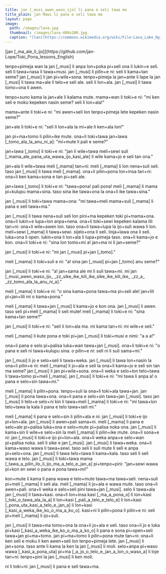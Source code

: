 ```yaml
---
title: jan [_musi_awen_waso_ijo] li pana e seli tawa ma
title_plain: jan Mawi li pana e seli tawa ma
layout: page
image:
  path: /images/lava.jpg
  thumbnail: /images/lava-400x200.jpg
  caption: "[tan](https://commons.wikimedia.org/wiki/File:Lava_Lake_Nyiragongo_2.jpg)"
---
```


<p class="author" markdown="1">[jan [_ma_ale_li_ijo]](https://github.com/jan-Lope/Toki_Pona_lessons_English)</p>

tenpo+pimeja wan la jan [_musi] li anpa lon+poka pi+seli ona li lukin+e seli.
seli li tawa+nasa li tawa+musi.
jan [_musi] li pilin+e ni: seli li kama+tan seme?
jan [_musi] li jan pi+wile+sona.
tenpo+pimeja la
jan+ante li lape la
jan [_musi] li tawa ma+ale li telo+e seli ale.
seli li lon+ala.
jan [_musi] li tawa tomo+ona li awen.

tenpo+suno kama la jan+ale li kalama mute.
mama+wan li toki+e ni: "mi ken seli e moku kepeken nasin seme? seli li lon+ala!"

mama+ante li toki+e ni: "mi awen+seli lon tenpo+pimeja lete kepeken nasin seme?"

jan+ale li toki+e ni: "seli li lon+ala la mi+ale li ken+ala lon!"

jan pi+ma+tomo li pilin+ike mute.
ona+li toki+tawa jan+lawa [_tomo_ala_la_anu_ni_a]: "mi+mute li pali e seme?"

jan+lawa [_tomo] li toki+e ni: "jan li wile+tawa meli+sewi suli [_mama_ale_pana_uta_wawa_ijo_kasi_ale] li wile kama+jo e seli tan ona."

jan+ala li wile+tawa meli [_mama] tan+ni:
meli [_mama] li lon nena+suli seli.
taso jan [_musi] li tawa meli [_mama].
ona+li pilin+pona lon+insa tan+ni: ona+li ken kama+sona e tan pi+seli ale.

jan+lawa [_tomo] li toki+e ni: "tawa+pona! pali pona!
meli [_mama] li mama pi+kulupu mama+sina.
taso sina ike tawa+ona la ona+li ike tawa+sina."

jan [_musi] li toki+tawa mama+ona: "mi tawa+meli mama+suli [_mama] li pana e seli tawa+ma."

jan [_musi] li tawa nena+suli seli lon pini+ma
kepeken toki pi+mama+ona.
ona+li lukin+e lupa+lon anpa+nena.
ona+li toki+sewi kepeken kalama lili tan+ni: ona+li wile+awen lon.
taso ona+li tawa+lupa la ijo+suli wawa li lon.
meli+sewi [_mama] li tawa+sewi.
sijelo+ona li seli.
linja+lawa ona li seli.
luka+ona li open.
lukin+ona li lon+ala li lupa+pimeja taso.
ona+li kama+jo e kon.
ona+li toki+e ni: "sina lon tomo+mi a! jan+ma ni li jan+seme?"

jan [_musi] li toki+e ni: "mi jan [_musi] pi+jan [_tomo]."

meli [_mama] li toki+suli e ni: "a! sina jan [_musi] pi+jan [_tomo] anu seme?"

jan [_musi] li toki+e ni: "a! jan+sama ale mi li suli tawa+mi. mi jan [_musi_awen_waso_ijo\_ _zz_sike_ike_kili_ike_sike_ike_kili_ike\_ _zz_a\_ _zz_tomo_ala_la_anu_ni_a]."

meli [_mama] li toki+e ni:
"o sina kama+pona tawa+ma pi+seli ale!
jan+lili pi+jan+lili mi o kama+pona."

meli [_mama] li tawa+jan [_musi] li kama+jo e kon ona.
jan [_musi] li awen.
taso seli pi+meli [_mama] li seli mute!
meli [_mama] li toki+e ni: "sina kama+tan seme?"

jan [_musi] li toki+e ni:
"seli li lon+ala ma.
mi kama tan+ni: mi wile+e seli."

meli [_mama] li kute pona e toki pi+jan [_musi] li toki+musi e nimi: "a a a!"

ona+li pana e selo pi+palisa luka+wan tawa+jan [_musi].
ona+li toki+e ni:
"o pana e seli ni tawa+kulupu sina.
o pilin+e ni: seli ni li suli sama+mi."

jan [_musi] li jo e selo+seli li tawa+weka.
jan [_musi] li tawa lon+nasin la ona+li pilin+e ni:
meli [_mama] li jo+ala e seli la ona+li kama+jo e seli sin tan ma seme?
jan [_musi] li jan pi+wile+sona.
ona+li weka e selo+lon telo+tawa li tawa+tomo pi+meli [_mama].
jan [_musi] li toki+e ni: "mi tawa li anpa a!
o pana e selo+sin tawa+mi."

meli [_mama] li pilin+pona.
tenpo+suli la ona+li toki+ala tawa+jan.
jan [_musi] li pona tawa+ona.
ona+li pana e selo+sin tawa+jan [_musi].
taso jan [_musi] li telo+e selo+ni kin
li tawa+meli [_mama] li toki+e ni:
"mi tawa+lon telo+tawa la kala li pana e telo tawa+seli mi."

meli [_mama] li pana e selo+sin li pilin+ala e ni: jan [_musi] li toki+e ijo pi+lon+ala.
jan [_musi] li awen+pali sama+ni.
meli [_mama] li pana e selo+ale pi+palisa luka+ona e selo+mute pi+palisa noka ona.
jan [_musi] li kama+sin li wile+e selo+sin la meli [_mama] li pilin+ike mute.
ona+li sona+e ni: jan [_musi] li toki+e ijo pi+lon+ala.
ona+li weka anpa+e selo+wan pi+palisa noka.
seli li sike e jan [_musi]. jan [_musi] li tawa+weka.
ona+li kama+waso wawa li tawa+sewi.
taso seli li suli mute li seli e anpa pi+selo+ona.
jan [_musi] li tawa telo+tawa li kama+kala.
taso seli li seli wawa e telo.
jan [_musi] li toki+tawa mama [_tawa_a_pilin_ilo_li_ijo_ma_a_telo_e_jan_a] pi+tenpo+pini:
"jan+sewi wawa pi+kon en sewi o pana e pona tawa+mi!"

kon+mute li kama li pana wawa e telo+mute tawa+ma tawa+seli.
nena+suli pi+meli [_mama] li seli ala.
meli [_mama] li jo+ala e wawa mute.
taso ona+li awen+pali.
ona+li weka e selo+seli pini tawa+jan [_musi].
selo li tawa+ala jan [_musi] li tawa+kasi.
ona+li lon+insa kasi [_ma_a_pona_o]
li lon+kasi [_toki_o_tawa_ala_la_a]
li lon+kasi [_pali_a_telo_e_telo_e]
li lon+kasi [_pona_uta_kasi_a_telo_e_jan_a]
li lon+kasi [_kasi_a_weka_ike_ko_o_ma_a_ko_o].
kasi+ni li pilin+pona li pilin+e ni: seli pi+meli [_mama] li ijo+suli.

jan [_musi] li tawa+ma tomo+ona la
ona+li jo+ala e seli.
taso ona+li jo e luka pi+kasi [_kasi_a_weka_ike_ko_o_ma_a_ko_o]
li pana e sona pi+open+seli tawa+jan pi+ma+tomo.
jan pi+ma+tomo li pilin+pona mute tan+ni:
ona+li ken seli e moku
li ken awen+seli lon tenpo+pimeja lete.
jan [_musi] li jan+sona.
taso ante li kama la ken la jan [_musi] li moli.
selo+anpa pi+waso wawa [_kasi_a_pona_uta] pi+ma [_a_jo_o_telo_e_jan_a_lon_o_waso_a] li loje tan+ni:
tenpo+pini la jan [_musi] li ken moli.

ni li toki+ni: jan [_musi] li pana e seli tawa+ma.
